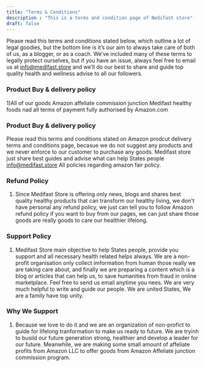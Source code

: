 ```yaml
---
title: "Terms & Conditions"
description : "This is a terms and condition page of Nedifast store"
draft: false
---
```


Please read this terms and conditions stated below, which outline a lot of legal goodies, but the bottom line is it’s our aim to always take care of both of us, as a blogger, or as a coach. We’ve included many of these terms to legally protect ourselves, but if you have an issue, always feel free to email us at [info@medifast.store](mailto:info@medifast.store) and we’ll do our best to share and guide top quality health and wellness advise to all our followers.

### Product Buy & delivery policy

1)All of our goods Amazon affeliate commission junction Medifast healthy foods nad all terms of payment fully authorised by Amazon.com

### Product Buy & delivery policy

Please read this terms and conditions stated on Amazon prodcut delivery terms and conditions page, becasue we do not suggest any products and we never enforce to our customer to purchase any goods. Medifast store just share best guides and advise what can help States people [info@medifast.store](mailto:info@medifast.store) All policies regarding amazon fair policy.

### Refund Policy

1) Since Medifast Store is offering only news, blogs and shares best quality healthy products that can transform our healthy living, we don't have personal any refund policy, we just can tell you to follow Amazon refund policy if you want to buy from our pages, we can just share those goods are really goods to care our healthier lifelong.

### Support Policy

1) Medifast Store main objective to help States people, provide you support and all necessary health related helps always. We are a non-profit organisation only collect imformation from human those really we are taking care about, and finally we are preparing a content which is a blog or articles that can help us, to save humanities from fraud in online marketplace. Feel free to send us email anytime you nees. We are very much helpful to write and guide our people. We are united States, We are a family have top unity.

### Why We Support

1) Because we love to do it and we are an organization of non-profict to guide for lifelong tranformation to make us ready to future. We are tryinh to busild our future generation strong, healthier and develop a leader for our future. Meanwhile, we are making some small amount of affeliate profits from Amazon LLC to offer goods from Amazon Affeliate junction commission program.
